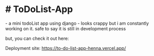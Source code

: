 <h1> # ToDoList-App </h1>
  - a mini todoList app using django
  - looks crappy but i am constantly working on it. safe to say it is still in development process
  
but, you can check it out here: 

Deployment site: https://to-do-list-app-henna.vercel.app/
